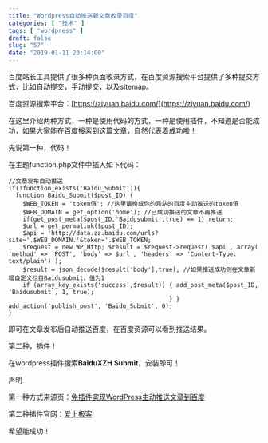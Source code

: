 ```yaml
---
title: "Wordpress自动推送新文章收录百度"
categories: [ "技术" ]
tags: [ "wordpress" ]
draft: false
slug: "57"
date: "2019-01-11 23:14:00"
---
```




百度站长工具提供了很多种页面收录方式，在百度资源搜索平台提供了多种提交方式，比如自动提交，手动提交，以及sitemap。

百度资源搜索平台：[https://ziyuan.baidu.com/](https://ziyuan.baidu.com/)

在这里介绍两种方式，一种是使用代码的方式，一种是使用插件，不知道是否能成功，如果大家能在百度搜索到这篇文章，自然代表着成功啦！

先说第一种，代码！

在主题function.php文件中插入如下代码：

    //文章发布自动推送
    if(!function_exists('Baidu_Submit')){ 
      function Baidu_Submit($post_ID) { 
        $WEB_TOKEN = 'token值'; //这里请换成你的网站的百度主动推送的token值 
        $WEB_DOMAIN = get_option('home'); //已成功推送的文章不再推送 
        if(get_post_meta($post_ID,'Baidusubmit',true) == 1) return; 
        $url = get_permalink($post_ID); 
        $api = 'http://data.zz.baidu.com/urls?site='.$WEB_DOMAIN.'&token='.$WEB_TOKEN; 
        $request = new WP_Http; $result = $request->request( $api , array( 'method' => 'POST', 'body' => $url , 'headers' => 'Content-Type: text/plain') ); 
        $result = json_decode($result['body'],true); //如果推送成功则在文章新增自定义栏目Baidusubmit，值为1 
        if (array_key_exists('success',$result)) { add_post_meta($post_ID, 'Baidusubmit', 1, true); 
                                                 } } add_action('publish_post', 'Baidu_Submit', 0); 
    }

即可在文章发布后自动推送百度，在百度资源可以看到推送结果。

第二种，插件！

在wordpress插件搜索**BaiduXZH Submit**，安装即可！

声明

第一种方式来源页：[免插件实现WordPress主动推送文章到百度](http://www.zhutihome.com/8098.html)

第二种插件官网：[爱上极客](http://xzh.i3geek.com/)

希望能成功！